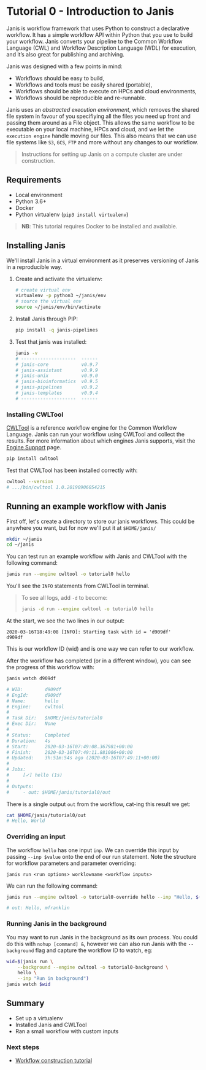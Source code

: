 # Tutorial 0 - Introduction to Janis

Janis is workflow framework that uses Python to construct a declarative workflow. It has a simple workflow API within Python that you use to build your workflow. Janis converts your pipeline to the Common Workflow Language (CWL) and Workflow Description Language (WDL) for execution, and it’s also great for publishing and archiving.

Janis was designed with a few points in mind:

- Workflows should be easy to build,
- Workflows and tools must be easily shared (portable),
- Workflows should be able to execute on HPCs and cloud environments,
- Workflows should be reproducible and re-runnable.

Janis uses an *abstracted execution environment*, which removes the shared file system in favour of you specifiying all the files you need up front and passing them around as a File object. This allows the same workflow to be executable on your local machine, HPCs and cloud, and we let the `execution engine` handle moving our files. This also means that we can use file systems like ``S3``, ``GCS``, ``FTP`` and more without any changes to our workflow.

> Instructions for setting up Janis on a compute cluster are under construction. 

## Requirements

- Local environment
- Python 3.6+
- Docker
- Python virtualenv (`pip3 install virtualenv`)

> **NB**: This tutorial requires Docker to be installed and available.

## Installing Janis

We'll install Janis in a virtual environment as it preserves versioning of Janis in a reproducible way.

1. Create and activate the virtualenv:

    ```bash
    # create virtual env
	virtualenv -p python3 ~/janis/env
	# source the virtual env
	source ~/janis/env/bin/activate
    ```

2. Install Janis through PIP:

    ```bash
    pip install -q janis-pipelines
    ```

3. Test that janis was installed:

    ```bash
	janis -v
    # --------------------  ------
    # janis-core            v0.9.7
    # janis-assistant       v0.9.9
    # janis-unix            v0.9.0
    # janis-bioinformatics  v0.9.5
    # janis-pipelines       v0.9.2
    # janis-templates       v0.9.4
    # --------------------  ------
	```
	
### Installing CWLTool

[CWLTool](https://github.com/common-workflow-language/cwltool) is a reference workflow engine for the Common Workflow Language. Janis can run your workflow using CWLTool and collect the results. For more information about which engines Janis supports, visit the [Engine Support](https://janis.readthedocs.io/en/latest/references/engines.html) page.

```bash
pip install cwltool
```

Test that CWLTool has been installed correctly with:

```bash
cwltool --version
# .../bin/cwltool 1.0.20190906054215
```


## Running an example workflow with Janis

First off, let's create a directory to store our janis workflows. This could be anywhere you want, but for now we'll put it at `$HOME/janis/`

```bash
mkdir ~/janis
cd ~/janis
```

You can test run an example workflow with Janis and CWLTool with the following command:

```bash
janis run --engine cwltool -o tutorial0 hello
```

You'll see the `INFO` statements from CWLTool in terminal.

> To see all logs, add `-d` to become: 
> ```bash
> janis -d run --engine cwltool -o tutorial0 hello
> ```

At the start, we see the two lines in our output:

```
2020-03-16T18:49:08 [INFO]: Starting task with id = 'd909df'
d909df
```

This is our workflow ID (wid) and is one way we can refer to our workflow.

After the workflow has completed (or in a different window), you can see the progress of this workflow with:

```bash
janis watch d909df

# WID:        d909df
# EngId:      d909df
# Name:       hello
# Engine:     cwltool
# 
# Task Dir:   $HOME/janis/tutorial0
# Exec Dir:   None
# 
# Status:     Completed
# Duration:   4s
# Start:      2020-03-16T07:49:08.367981+00:00
# Finish:     2020-03-16T07:49:11.881006+00:00
# Updated:    3h:51m:54s ago (2020-03-16T07:49:11+00:00)
# 
# Jobs: 
#     [✓] hello (1s)       
# 
# Outputs:
#     - out: $HOME/janis/tutorial0/out
```

There is a single output `out` from the workflow, cat-ing this result we get:

```bash
cat $HOME/janis/tutorial0/out
# Hello, World
```

### Overriding an input

The workflow `hello` has one input `inp`. We can override this input by passing `--inp $value` onto the end of our run statement. Note the structure for workflow parameters and parameter overriding:

```
janis run <run options> worklowname <workflow inputs>
```

We can run the following command:
```bash
janis run --engine cwltool -o tutorial0-override hello --inp "Hello, $(whoami)"

# out: Hello, mfranklin
```

### Running Janis in the background

You may want to run Janis in the background as its own process. You could do this with `nohup [command] &`, however we can also run Janis with the `--background` flag and capture the workflow ID to watch, eg:

```bash
wid=$(janis run \
    --background --engine cwltool -o tutorial0-background \
    hello \
    --inp "Run in background")
janis watch $wid
```


## Summary

- Set up a virtualenv
- Installed Janis and CWLTool
- Ran a small workflow with custom inputs

### Next steps

- [Workflow construction tutorial](https://janis.readthedocs.io/en/latest/tutorials/tutorial1.html)


